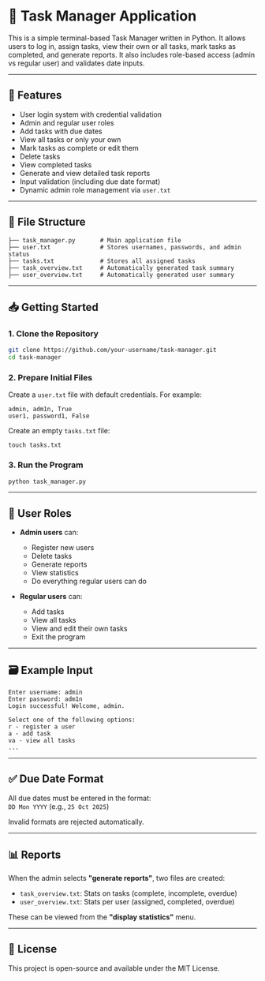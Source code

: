 # 📝 Task Manager Application

This is a simple terminal-based Task Manager written in Python. It allows users to log in, assign tasks, view their own or all tasks, mark tasks as completed, and generate reports. It also includes role-based access (admin vs regular user) and validates date inputs.

---

## 🚀 Features

- User login system with credential validation
- Admin and regular user roles
- Add tasks with due dates
- View all tasks or only your own
- Mark tasks as complete or edit them
- Delete tasks
- View completed tasks
- Generate and view detailed task reports
- Input validation (including due date format)
- Dynamic admin role management via `user.txt`

---

## 🧾 File Structure

```
├── task_manager.py       # Main application file
├── user.txt              # Stores usernames, passwords, and admin status
├── tasks.txt             # Stores all assigned tasks
├── task_overview.txt     # Automatically generated task summary
├── user_overview.txt     # Automatically generated user summary
```

---

## 📥 Getting Started

### 1. Clone the Repository
```bash
git clone https://github.com/your-username/task-manager.git
cd task-manager
```

### 2. Prepare Initial Files
Create a `user.txt` file with default credentials. For example:
```
admin, adm1n, True
user1, password1, False
```

Create an empty `tasks.txt` file:
```
touch tasks.txt
```

### 3. Run the Program
```bash
python task_manager.py
```

---

## 👤 User Roles

- **Admin users** can:
  - Register new users
  - Delete tasks
  - Generate reports
  - View statistics
  - Do everything regular users can do

- **Regular users** can:
  - Add tasks
  - View all tasks
  - View and edit their own tasks
  - Exit the program

---

## 🗃️ Example Input

```
Enter username: admin
Enter password: adm1n
Login successful! Welcome, admin.

Select one of the following options:
r - register a user
a - add task
va - view all tasks
...
```

---

## ✅ Due Date Format

All due dates must be entered in the format:  
`DD Mon YYYY` (e.g., `25 Oct 2025`)

Invalid formats are rejected automatically.

---

## 📊 Reports

When the admin selects **"generate reports"**, two files are created:
- `task_overview.txt`: Stats on tasks (complete, incomplete, overdue)
- `user_overview.txt`: Stats per user (assigned, completed, overdue)

These can be viewed from the **"display statistics"** menu.

---

## 📄 License

This project is open-source and available under the MIT License.
